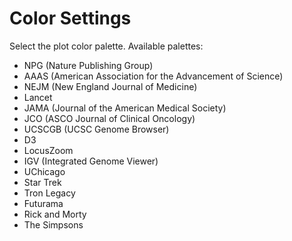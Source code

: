 # Color Settings

Select the plot color palette.  Available palettes:

- NPG (Nature Publishing Group)
- AAAS (American Association for the Advancement of Science)
- NEJM (New England Journal of Medicine)
- Lancet
- JAMA (Journal of the American Medical Society)
- JCO (ASCO Journal of Clinical Oncology)
- UCSCGB (UCSC Genome Browser)
- D3
- LocusZoom
- IGV (Integrated Genome Viewer)
- UChicago
- Star Trek
- Tron Legacy
- Futurama
- Rick and Morty
- The Simpsons

